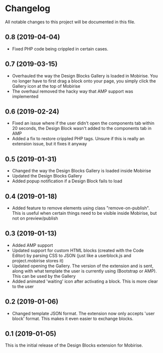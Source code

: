 # Changelog

All notable changes to this project will be documented in this file.

## 0.8 (2019-04-04)

- Fixed PHP code being crippled in certain cases.

## 0.7 (2019-03-15)

- Overhauled the way the Design Blocks Gallery is loaded in Mobirise. You no longer have to first drag a block onto your page, you simply click the Gallery icon at the top of Mobirise
- The overhaul removed the hacky way that AMP support was implemented

## 0.6 (2019-02-24)

- Fixed an issue where if the user didn't open the components tab within 20 seconds, the Design Block wasn't added to the components tab in AMP
- Added a fix to restore crippled PHP tags. Unsure if this is really an extension issue, but it fixes it anyway

## 0.5 (2019-01-31)

- Changed the way the Design Blocks Gallery is loaded inside Mobirise
- Updated the Design Blocks Gallery
- Added popup notification if a Design Block fails to load

## 0.4 (2019-01-18)

- Added feature to remove elements using class "remove-on-publish". This is useful when certain things need to be visible inside Mobirise, but not on preview/publish

## 0.3 (2019-01-13)

- Added AMP support
- Updated support for custom HTML blocks (created with the Code Editor) by parsing CSS to JSON (just like a userblock.js and project.mobirise stores it)
- Updated opening the Gallery. The version of the extension and is sent, along with what template the user is currently using (Bootstrap or AMP). This can be used by the Gallery
- Added animated 'waiting' icon after activating a block. This is more clear to the user

## 0.2 (2019-01-06)

- Changed template JSON format. The extension now only accepts 'user block' format. This makes it even easier to exchange blocks.

## 0.1 (2019-01-05)

This is the initial release of the Design Blocks extension for Mobirise.